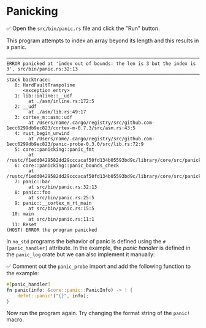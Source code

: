 # Panicking

✅ Open the `src/bin/panic.rs` file and click the "Run" button.

This program attempts to index an array beyond its length and this results in a panic.

``` console
────────────────────────────────────────────────────────────────────────────────
ERROR panicked at 'index out of bounds: the len is 3 but the index is 3', src/bin/panic.rs:32:13
────────────────────────────────────────────────────────────────────────────────
stack backtrace:
   0: HardFaultTrampoline
      <exception entry>
   1: lib::inline::__udf
        at ./asm/inline.rs:172:5
   2: __udf
        at ./asm/lib.rs:49:17
   3: cortex_m::asm::udf
        at /Users/name/.cargo/registry/src/github.com-1ecc6299db9ec823/cortex-m-0.7.3/src/asm.rs:43:5
   4: rust_begin_unwind
        at /Users/name/.cargo/registry/src/github.com-1ecc6299db9ec823/panic-probe-0.3.0/src/lib.rs:72:9
   5: core::panicking::panic_fmt
        at /rustc/f1edd0429582dd29cccacaf50fd134b05593bd9c/library/core/src/panicking.rs:100:14
   6: core::panicking::panic_bounds_check
        at /rustc/f1edd0429582dd29cccacaf50fd134b05593bd9c/library/core/src/panicking.rs:76:5
   7: panic::bar
        at src/bin/panic.rs:32:13
   8: panic::foo
        at src/bin/panic.rs:25:5
   9: panic::__cortex_m_rt_main
        at src/bin/panic.rs:15:5
  10: main
        at src/bin/panic.rs:11:1
  11: Reset
(HOST) ERROR the program panicked
```

In `no_std` programs the behavior of panic is defined using the `#[panic_handler]` attribute. In the example, the *panic handler* is defined in the `panic_log` crate but we can also implement it manually: 

✅ Comment out the `panic_probe` import and add the following function to the example:

``` rust
#[panic_handler]
fn panic(info: &core::panic::PanicInfo) -> ! {
    defmt::panic!("{}", info);
}
```

Now run the program again. Try changing the format string of the `panic!` macro.
